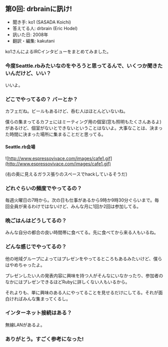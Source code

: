 ## 第0回: drbrainに訊け!

- 聞き手: ko1 (SASADA Koichi)
- 答えてる人: drbrain (Eric Hodel)
- 訊いた日: 2008年
- 翻訳・編集: kakutani

ko1さんによるIRCインタビューをまとめてみました。

### 今度Seattle.rbみたいなのをやろうと思ってるんで、いくつか聞きたいんだけど、いい？

いいよ。

### どこでやってるの？ バーとか？

カフェだね。ビールもあるけど、呑む人はほとんどいないね。

僕らの集まってるカフェにはミーティング用の個室(窓も照明もたくさんあるよ)があるけど、個室がないとできないということはないよ。大事なことは、決まった時間に決まった場所に集まることだと思ってる。

#### Seattle.rb会場

![http://www.espressovivace.com/images/cafe1.gif](http://www.espressovivace.com/images/cafe1.gif)

(右の奥に見えるガラス張りのスペースでhackしているそうだ)

### どれぐらいの頻度でやってるの？

毎週火曜日の7時から。次の日も仕事があるから9時か9時30分ぐらいまで。毎回全員が来るわけではないけど、みんな月に1回か2回は参加してる。

### 晩ごはんはどうしてるの？

みんな自分の都合の良い時間帯に食べてる。先に食べてから来る人もいるね。

### どんな感じでやってるの？

他の地域グループによってはプレゼンをやってるところもあるみたいけど、僕らはやめちゃったよ。

プレゼンしたい人の発表内容に興味を持つ人がそんなにいなかったり、参加者のなかにはプレゼンできるほどRubyに詳しくない人もいるから。

それよりも、単に興味のある人にやってることを見せるだけにしてる。それが面白ければみんな集まってくるし。

### インターネット接続はある？

無線LANがあるよ。

### ありがとう。すごく参考になった!
